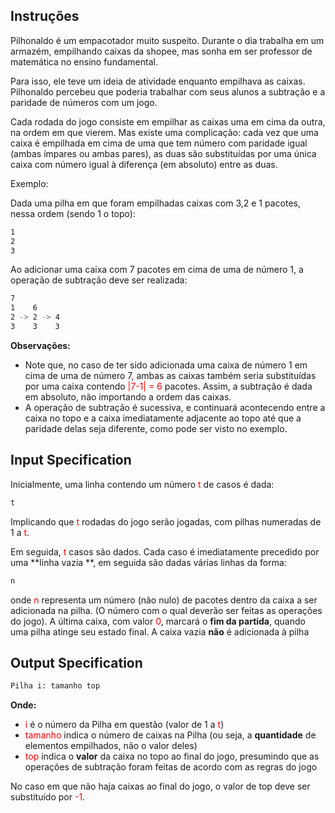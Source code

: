 ## Instruções

Pilhonaldo é um empacotador muito suspeito. Durante o dia trabalha em um armazém, empilhando caixas da shopee, mas sonha
em ser professor de matemática no ensino fundamental.

Para isso, ele teve um ideia de atividade enquanto empilhava as caixas. Pilhonaldo percebeu que poderia trabalhar com
seus alunos a subtração e a paridade de números com um jogo.

Cada rodada do jogo consiste em empilhar as caixas uma em cima da outra, na ordem em que vierem. Mas existe uma
complicação: cada vez que uma caixa é empilhada em cima de uma que tem número com paridade igual (ambas ímpares ou ambas
pares), as duas são substituídas por uma única caixa com número igual à diferença (em absoluto) entre as duas.

Exemplo:

Dada uma pilha em que foram empilhadas caixas com 3,2 e 1 pacotes, nessa ordem (sendo 1 o topo):

````Bash
1
2
3
````

Ao adicionar uma caixa com 7 pacotes em cima de uma de número 1, a operação de subtração deve ser realizada:

````Bash
7
1    6
2 -> 2 -> 4
3    3    3
````

**Observações:**

- Note que, no caso de ter sido adicionada uma caixa de número 1 em cima de uma de número 7, ambas as caixas também
  seria substituídas por uma caixa contendo <span style="color:red;">|7-1| = 6</span> pacotes. Assim, a subtração é dada em absoluto, não importando a
  ordem das caixas.
- A operação de subtração é sucessiva, e continuará acontecendo entre a caixa no topo e a caixa imediatamente adjacente
  ao topo até que a paridade delas seja diferente, como pode ser visto no exemplo.

## Input Specification

Inicialmente, uma linha contendo um número <span style="color:red;">t</span> de casos é dada:

````Bash
t
````

Implicando que <span style="color:red;">t</span> rodadas do jogo serão jogadas, com pilhas numeradas de 1
a <span style="color:red;">t</span>.

Em seguida, <span style="color:red;">t</span> casos são dados. Cada caso é imediatamente precedido por uma **linha vazia
**, em seguida são dadas
várias
linhas da forma:

````Bash
n
````

onde <span style="color:red;">n</span> representa um número (não nulo) de pacotes dentro da caixa a ser adicionada na
pilha. (O número com o qual
deverão ser feitas as operações do jogo). A última caixa, com valor <span style="color:red;">0</span>, marcará o **fim
da partida**, quando uma pilha
atinge
seu estado final. A caixa vazia **não** é adicionada à pilha

## Output Specification

````Bash
Pilha i: tamanho top
````

**Onde:**

- <span style="color:red;">i</span> é o número da Pilha em questão (valor de 1 a <span style="color:red;">t</span>)
- <span style="color:red;">tamanho</span> indica o número de caixas na Pilha (ou seja, a **quantidade** de elementos
  empilhados, não o valor deles)
- <span style="color:red;">top</span> indica o **valor** da caixa no topo ao final do jogo, presumindo que as operações
  de subtração foram feitas de acordo
  com as regras do jogo

No caso em que não haja caixas ao final do jogo, o valor de top deve ser substituído por <span style="color:red;">
-1</span>.